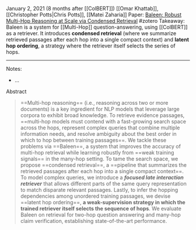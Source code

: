 January 2, 2021 (8 months after [[ColBERT]])
[[Omar Khattab]], [[Christopher Potts|Chris Potts]], [[Matei Zaharia]]
Paper: [Baleen: Robust Multi-Hop Reasoning at Scale via Condensed Retrieval](https://arxiv.org/abs/2101.00436)
#zotero 
Takeaway: Baleen is a system for [[Multi-Hop]] question-answering, using [[ColBERT]] as a retriever. It introduces **condensed retrieval** (where we summarize  retrieved passages after each hop into a single compact context) and **latent hop ordering**, a strategy where the retriever itself selects the series of hops.

---

Notes: 
- ...

Abstract
> ==Multi-hop reasoning== (i.e., reasoning across two or more documents) is a key ingredient for NLP models that leverage large corpora to exhibit broad knowledge. To retrieve evidence passages, ==multi-hop models must contend with a fast-growing search space across the hops, represent complex queries that combine multiple information needs, and resolve ambiguity about the best order in which to hop between training passages==. We tackle these problems via ==Baleen==, a system that improves the accuracy of multi-hop retrieval while learning robustly from ==weak training signals== in the many-hop setting. To tame the search space, we propose ==condensed retrieval==, a ==pipeline that summarizes the retrieved passages after each hop into a single compact context==. To model complex queries, we introduce a ***focused late interaction retriever*** that allows different parts of the same query representation to match disparate relevant passages. Lastly, to infer the hopping dependencies among unordered training passages, we devise ==latent hop ordering==, **a weak-supervision strategy in which the trained retriever itself selects the sequence of hops**. We evaluate Baleen on retrieval for two-hop question answering and many-hop claim verification, establishing state-of-the-art performance.